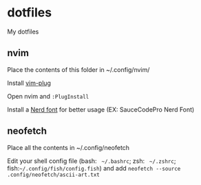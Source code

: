# dotfiles
My dotfiles



## nvim

Place the contents of this folder in ~/.config/nvim/

Install [vim-plug](https://github.com/junegunn/vim-plug)

Open nvim and <code>:PlugInstall</code>



Install a [Nerd font](https://github.com/ryanoasis/nerd-fonts) for better usage (EX: SauceCodePro Nerd Font)


## neofetch
Place all the contents in ~/.config/neofetch

Edit your shell config file (bash: <code> ~/.bashrc</code>; zsh: <code> ~/.zshrc</code>; fish:<code>~/.config/fish/config.fish</code>) and add <code>neofetch --source .config/neofetch/ascii-art.txt</code>
